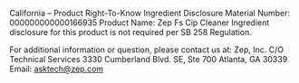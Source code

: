  
 
 
California – Product Right-To-Know Ingredient Disclosure 
Material Number: 000000000000166935 
Product Name: Zep Fs Cip Cleaner 
Ingredient disclosure for this product is not required per SB 258 Regulation. 
 
For additional information or question, please contact us at: 
Zep, Inc. 
C/O Technical Services 
3330 Cumberland Blvd. SE, Ste 700 
Atlanta, GA 30339 
Email: asktech@zep.com 
 
 
 
 
